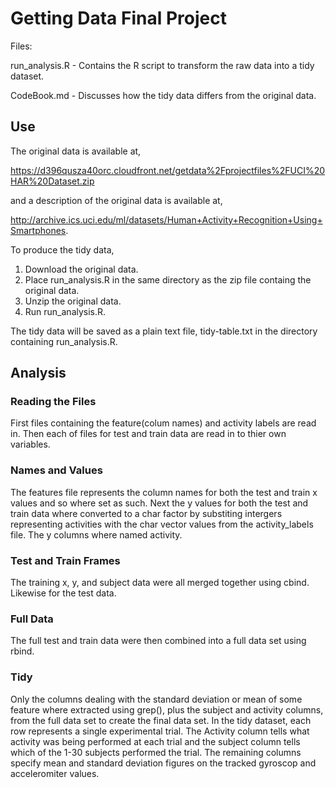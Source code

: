 # Getting Data Final Project


Files:

run_analysis.R - Contains the R script to transform the raw data into a tidy dataset.

CodeBook.md - Discusses how the tidy data differs from the original data.

## Use
The original data is available at,

https://d396qusza40orc.cloudfront.net/getdata%2Fprojectfiles%2FUCI%20HAR%20Dataset.zip

and a description of the original data is available at,

http://archive.ics.uci.edu/ml/datasets/Human+Activity+Recognition+Using+Smartphones.

To produce the tidy data, 
1) Download the original data.
2) Place run_analysis.R in the same directory as the zip file containg the original data. 
3) Unzip the original data.
4) Run run_analysis.R. 

The tidy data will be saved as a plain text file, tidy-table.txt in the directory containing run_analysis.R.

## Analysis
### Reading the Files

First files containing the feature(colum names) and activity labels are read in. Then each of files for test and train data are read in to thier own variables. 

### Names and Values

The features file represents the column names for both the test and train x values and so where set as such. Next the y values for both the test and train data where converted to a char factor by substiting intergers representing activities with the char vector values from the activity_labels file. The y columns where named activity.
### Test and Train Frames

The training x, y, and subject data were all merged together using cbind. Likewise for the test data.

### Full Data

The full test and train data were then combined into a full data set using rbind.

### Tidy

Only the columns dealing with the standard deviation or mean of some feature where extracted using grep(), plus the subject and activity columns, from the full data set to create the final data set. In the tidy dataset, each row represents a single experimental trial. The Activity column tells what activity was being performed at each trial and the subject column tells which of the 1-30 subjects performed the trial. The remaining columns specify mean and standard deviation figures on the tracked gyroscop and acceleromiter values.

